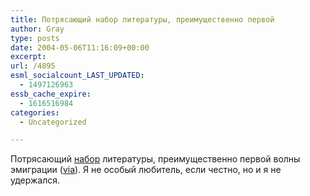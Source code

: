 ```yaml
---
title: Потрясающий набор литературы, преимущественно первой
author: Gray
type: posts
date: 2004-05-06T11:16:09+00:00
excerpt:
url: /4895
esml_socialcount_LAST_UPDATED:
  - 1497126963
essb_cache_expire:
  - 1616516984
categories:
  - Uncategorized

---
```








Потрясающий <a href="http://ldn-knigi.narod.ru/RUSPROS/Rusknig.htm" target="_blank">набор</a> литературы, преимущественно первой волны эмиграции (<a href="http://www.livejournal.com/users/olshansky/511234.html" target="_blank">via</a>). Я не особый любитель, если честно, но и я не удержался.